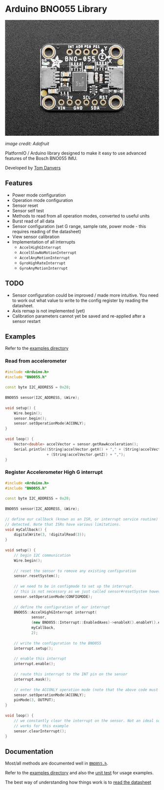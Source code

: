 # Arduino BNO055 Library

![](resources/BNO055.jpg)

*image credit: Adafruit*

PlatformIO / Arduino library designed to make it easy to use 
advanced features of the Bosch BNO055 IMU.

Developed by [Tom Danvers](https://github.com/TomD53)

## Features

- Power mode configuration
- Operation mode configuration
- Sensor reset
- Sensor self test
- Methods to read from all operation modes, converted to useful units
- Burst read of all data
- Sensor configuration (set G range, sample rate, power mode - 
this requires reading of the datasheet)
- View sensor calibration
- Implementation of all interrupts
  - `AccelHighGInterrupt`
  - `AccelSlowNoMotionInterrupt`
  - `AccelAnyMotionInterrupt`
  - `GyroHighRateInterrupt`
  - `GyroAnyMotionInterrupt`

## TODO

- Sensor configuration could be improved / made more intuitive. You need to work out what value to write to the 
config register by reading the datasheet.
- Axis remap is not implemented (yet)
- Calibration parameters cannot yet be saved and re-applied after a sensor restart

## Examples

Refer to the [examples directory](examples)

### Read from accelerometer

```cpp
#include <Arduino.h>
#include "BNO055.h"

const byte I2C_ADDRESS = 0x28;

BNO055 sensor(I2C_ADDRESS, &Wire);

void setup() {
    Wire.begin();
    sensor.begin();
    sensor.setOperationMode(ACCONLY);
}

void loop() {
    Vector<double> accelVector = sensor.getRawAcceleration();
    Serial.println((String)accelVector.getX() + "," + (String)accelVector.getY() + ","
                   + (String)accelVector.getZ() + ",");
}
```

### Register Accelerometer High G interrupt

```cpp
#include <Arduino.h>
#include "BNO055.h"

const byte I2C_ADDRESS = 0x28;

BNO055 sensor(I2C_ADDRESS, &Wire);

// define our callback (known as an ISR, or interrupt service routine) to be called when the interrupt is
// detected. Note that ISRs have various limitations.
void myCallback() {
    digitalWrite(3, !digitalRead(3));
}

void setup() {
    // begin I2C communication
    Wire.begin();

    // reset the sensor to remove any existing configuration
    sensor.resetSystem();

    // we need to be in configmode to set up the interrupt.
    // this is not necessary as we just called sensor#resetSystem however it is here for completeness
    sensor.setOperationMode(CONFIGMODE);

    // define the configuration of our interrupt
    BNO055::AccelHighGInterrupt interrupt(
            sensor,
            (new BNO055::Interrupt::EnabledAxes)->enableX().enableY().enableZ(),
            myCallback,
            2);

    // write the configuration to the BNO055
    interrupt.setup();

    // enable this interrupt
    interrupt.enable();

    // route this interrupt to the INT pin on the sensor
    interrupt.mask();

    // enter the ACCONLY operation mode (note that the above code must run in COMFIGMODE)
    sensor.setOperationMode(ACCONLY);
    pinMode(3, OUTPUT);
}

void loop() {
    // we constantly clear the interrupt on the sensor. Not an ideal solution and not efficient, but
    // works for this example
    sensor.clearInterrupt();
}
```

## Documentation

Most/all methods are documented well in [`BNO055.h`](src/BNO055.h).

Refer to the [examples directory](examples) and also the [unit test](test/test_BNO055.cpp) for usage examples.

The best way of understanding how things work is to [read the datasheet](datasheet.pdf)



